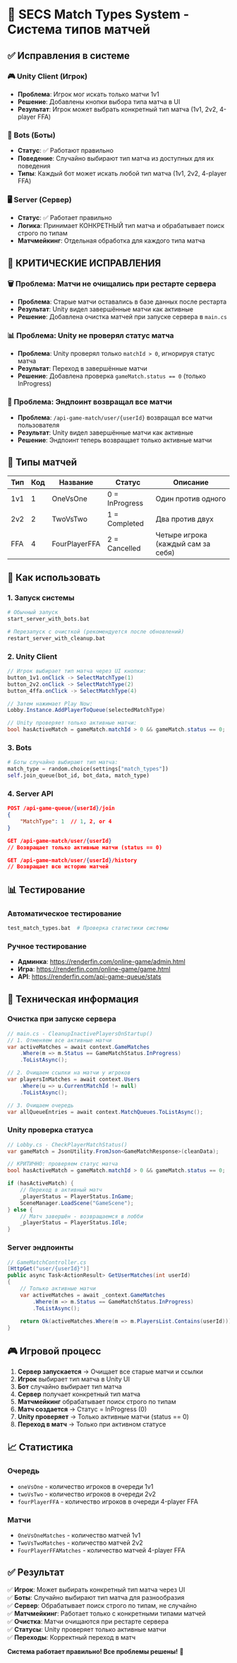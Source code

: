 # 🎯 SECS Match Types System - Система типов матчей

## ✅ Исправления в системе

### 🎮 Unity Client (Игрок)
- **Проблема**: Игрок мог искать только матчи 1v1
- **Решение**: Добавлены кнопки выбора типа матча в UI
- **Результат**: Игрок может выбрать конкретный тип матча (1v1, 2v2, 4-player FFA)

### 🤖 Bots (Боты)
- **Статус**: ✅ Работают правильно
- **Поведение**: Случайно выбирают тип матча из доступных для их поведения
- **Типы**: Каждый бот может искать любой тип матча (1v1, 2v2, 4-player FFA)

### 🖥️ Server (Сервер)
- **Статус**: ✅ Работает правильно
- **Логика**: Принимает КОНКРЕТНЫЙ тип матча и обрабатывает поиск строго по типам
- **Матчмейкинг**: Отдельная обработка для каждого типа матча

## 🔧 КРИТИЧЕСКИЕ ИСПРАВЛЕНИЯ

### 🗑️ Проблема: Матчи не очищались при рестарте сервера
- **Проблема**: Старые матчи оставались в базе данных после рестарта
- **Результат**: Unity видел завершённые матчи как активные
- **Решение**: Добавлена очистка матчей при запуске сервера в `main.cs`

### 📊 Проблема: Unity не проверял статус матча
- **Проблема**: Unity проверял только `matchId > 0`, игнорируя статус матча
- **Результат**: Переход в завершённые матчи
- **Решение**: Добавлена проверка `gameMatch.status == 0` (только InProgress)

### 🔗 Проблема: Эндпоинт возвращал все матчи
- **Проблема**: `/api-game-match/user/{userId}` возвращал все матчи пользователя
- **Результат**: Unity видел завершённые матчи как активные
- **Решение**: Эндпоинт теперь возвращает только активные матчи

## 🎯 Типы матчей

| Тип | Код | Название | Статус | Описание |
|-----|-----|----------|---------|----------|
| 1v1 | 1 | OneVsOne | 0 = InProgress | Один против одного |
| 2v2 | 2 | TwoVsTwo | 1 = Completed | Два против двух |
| FFA | 4 | FourPlayerFFA | 2 = Cancelled | Четыре игрока (каждый сам за себя) |

## 🚀 Как использовать

### 1. Запуск системы
```bash
# Обычный запуск
start_server_with_bots.bat

# Перезапуск с очисткой (рекомендуется после обновлений)
restart_server_with_cleanup.bat
```

### 2. Unity Client
```csharp
// Игрок выбирает тип матча через UI кнопки:
button_1v1.onClick -> SelectMatchType(1)
button_2v2.onClick -> SelectMatchType(2) 
button_4ffa.onClick -> SelectMatchType(4)

// Затем нажимает Play Now:
Lobby.Instance.AddPlayerToQueue(selectedMatchType)

// Unity проверяет только активные матчи:
bool hasActiveMatch = gameMatch.matchId > 0 && gameMatch.status == 0;
```

### 3. Bots
```python
# Боты случайно выбирают тип матча:
match_type = random.choice(settings["match_types"])
self.join_queue(bot_id, bot_data, match_type)
```

### 4. Server API
```json
POST /api-game-queue/{userId}/join
{
    "MatchType": 1  // 1, 2, or 4
}

GET /api-game-match/user/{userId}
// Возвращает только активные матчи (status == 0)

GET /api-game-match/user/{userId}/history
// Возвращает всю историю матчей
```

## 📊 Тестирование

### Автоматическое тестирование
```bash
test_match_types.bat  # Проверка статистики системы
```

### Ручное тестирование
- **Админка**: https://renderfin.com/online-game/admin.html
- **Игра**: https://renderfin.com/online-game/game.html
- **API**: https://renderfin.com/api-game-queue/stats

## 🔧 Техническая информация

### Очистка при запуске сервера
```csharp
// main.cs - CleanupInactivePlayersOnStartup()
// 1. Отменяем все активные матчи
var activeMatches = await context.GameMatches
    .Where(m => m.Status == GameMatchStatus.InProgress)
    .ToListAsync();

// 2. Очищаем ссылки на матчи у игроков
var playersInMatches = await context.Users
    .Where(u => u.CurrentMatchId != null)
    .ToListAsync();

// 3. Очищаем очередь
var allQueueEntries = await context.MatchQueues.ToListAsync();
```

### Unity проверка статуса
```csharp
// Lobby.cs - CheckPlayerMatchStatus()
var gameMatch = JsonUtility.FromJson<GameMatchResponse>(cleanData);

// КРИТИЧНО: проверяем статус матча
bool hasActiveMatch = gameMatch.matchId > 0 && gameMatch.status == 0;

if (hasActiveMatch) {
    // Переход в активный матч
    _playerStatus = PlayerStatus.InGame;
    SceneManager.LoadScene("GameScene");
} else {
    // Матч завершён - возвращаемся в лобби
    _playerStatus = PlayerStatus.Idle;
}
```

### Server эндпоинты
```csharp
// GameMatchController.cs
[HttpGet("user/{userId}")]
public async Task<ActionResult> GetUserMatches(int userId)
{
    // Только активные матчи
    var activeMatches = await _context.GameMatches
        .Where(m => m.Status == GameMatchStatus.InProgress)
        .ToListAsync();
    
    return Ok(activeMatches.Where(m => m.PlayersList.Contains(userId)));
}
```

## 🎮 Игровой процесс

1. **Сервер запускается** → Очищает все старые матчи и ссылки
2. **Игрок** выбирает тип матча в Unity UI
3. **Бот** случайно выбирает тип матча
4. **Сервер** получает конкретный тип матча
5. **Матчмейкинг** обрабатывает поиск строго по типам
6. **Матч создается** → Статус = InProgress (0)
7. **Unity проверяет** → Только активные матчи (status == 0)
8. **Переход в матч** → Только при активном статусе

## 📈 Статистика

### Очередь
- `oneVsOne` - количество игроков в очереди 1v1
- `twoVsTwo` - количество игроков в очереди 2v2
- `fourPlayerFFA` - количество игроков в очереди 4-player FFA

### Матчи
- `OneVsOneMatches` - количество матчей 1v1
- `TwoVsTwoMatches` - количество матчей 2v2
- `FourPlayerFFAMatches` - количество матчей 4-player FFA

## ✅ Результат

✅ **Игрок**: Может выбирать конкретный тип матча через UI  
✅ **Боты**: Случайно выбирают тип матча для разнообразия  
✅ **Сервер**: Обрабатывает поиск строго по типам, не случайно  
✅ **Матчмейкинг**: Работает только с конкретными типами матчей  
✅ **Очистка**: Матчи очищаются при рестарте сервера  
✅ **Статусы**: Unity проверяет только активные матчи  
✅ **Переходы**: Корректный переход в матч  

**Система работает правильно! Все проблемы решены!** 🎯 